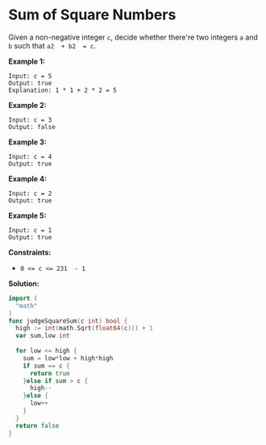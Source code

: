 # Sum of Square Numbers

Given a non-negative integer  `c`, decide whether there're two integers  `a`  and  `b`  such that  `a2  + b2  = c`.

**Example 1:**

	Input: c = 5
	Output: true
	Explanation: 1 * 1 + 2 * 2 = 5

**Example 2:**

	Input: c = 3
	Output: false

**Example 3:**

	Input: c = 4
	Output: true

**Example 4:**

	Input: c = 2
	Output: true

**Example 5:**

	Input: c = 1
	Output: true

**Constraints:**

-   `0 <= c <= 231  - 1`

**Solution:**

```go
import (
  "math"
)
func judgeSquareSum(c int) bool {
  high := int(math.Sqrt(float64(c))) + 1
  var sum,low int
  
  for low <= high {
    sum = low*low + high*high
    if sum == c { 
      return true 
    }else if sum > c {
      high--
    }else {
      low++
    }
  }
  return false
}
```
